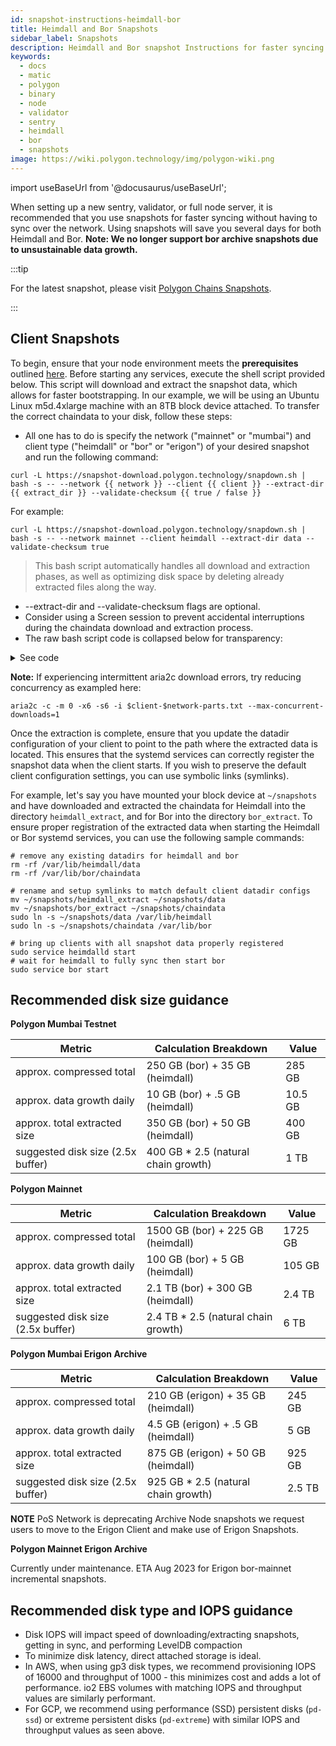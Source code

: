 ```yaml
---
id: snapshot-instructions-heimdall-bor
title: Heimdall and Bor Snapshots
sidebar_label: Snapshots
description: Heimdall and Bor snapshot Instructions for faster syncing.
keywords:
  - docs
  - matic
  - polygon
  - binary
  - node
  - validator
  - sentry
  - heimdall
  - bor
  - snapshots
image: https://wiki.polygon.technology/img/polygon-wiki.png
---
```


import useBaseUrl from '@docusaurus/useBaseUrl';

When setting up a new sentry, validator, or full node server, it is recommended that you use snapshots for faster syncing without having to sync over the network. Using snapshots will save you several days for both Heimdall and Bor. **Note: We no longer support bor archive snapshots due to unsustainable data growth.** 

:::tip

For the latest snapshot, please visit [<ins>Polygon Chains Snapshots</ins>](https://snapshot.polygon.technology/).

:::

## Client Snapshots

To begin, ensure that your node environment meets the **prerequisites** outlined [here](https://wiki.polygon.technology/docs/operate/full-node-binaries/). Before starting any services, execute the shell script provided below. This script will download and extract the snapshot data, which allows for faster bootstrapping. In our example, we will be using an Ubuntu Linux m5d.4xlarge machine with an 8TB block device attached.
To transfer the correct chaindata to your disk, follow these steps:

- All one has to do is specify the network ("mainnet" or "mumbai") and client type ("heimdall" or "bor" or "erigon") of your desired snapshot and run the following command:
```
curl -L https://snapshot-download.polygon.technology/snapdown.sh | bash -s -- --network {{ network }} --client {{ client }} --extract-dir {{ extract_dir }} --validate-checksum {{ true / false }}
```
For example:
```
curl -L https://snapshot-download.polygon.technology/snapdown.sh | bash -s -- --network mainnet --client heimdall --extract-dir data --validate-checksum true
```
> This bash script automatically handles all download and extraction phases, as well as optimizing disk space by deleting already extracted files along the way.
- --extract-dir and --validate-checksum flags are optional.
- Consider using a Screen session to prevent accidental interruptions during the chaindata download and extraction process.
- The raw bash script code is collapsed below for transparency:

<details> 
  <summary>See code</summary>
  
      ```
      #!/bin/bash
    
      function validate_network() {
        if [[ "$1" != "mainnet" && "$1" != "mumbai" ]]; then
          echo "Invalid network input. Please enter 'mainnet' or 'mumbai'."
          exit 1
        fi
      }
    
      function validate_client() {
        if [[ "$1" != "heimdall" && "$1" != "bor" && "$1" != "erigon" ]]; then
          echo "Invalid client input. Please enter 'heimdall' or 'bor' or 'erigon'."
          exit 1
        fi
      }
    
      function validate_checksum() {
        if [[ "$1" != "true" && "$1" != "false" ]]; then
          echo "Invalid checksum input. Please enter 'true' or 'false'."
          exit 1
        fi
      }
    
      # Parse command-line arguments
      while [[ $# -gt 0 ]]; do
        key="$1"
    
        case $key in
          -n | --network)
            validate_network "$2"
            network="$2"
            shift # past argument
            shift # past value
            ;;
          -c | --client)
            validate_client "$2"
            client="$2"
            shift # past argument
            shift # past value
            ;;
          -d | --extract-dir)
            extract_dir="$2"
            shift # past argument
            shift # past value
            ;;
          -v | --validate-checksum)
            validate_checksum "$2"
            checksum="$2"
            shift # past argument
            shift # past value
            ;;
          *) # unknown option
            echo "Unknown option: $1"
            exit 1
            ;;
        esac
      done
    
      # Set default values if not provided through command-line arguments
      network=${network:-mumbai}
      client=${client:-heimdall}
      extract_dir=${extract_dir:-"${client}_extract"}
      checksum=${checksum:-false}
    
    
      # temporary as we transition erigon mainnet snapshots to new incremental model, ETA Aug 2023
      if [[ "$client" == "erigon" && "$network" == "mainnet" ]]; then
        echo "Erigon bor-mainnet archive snapshots currently unavailable as we transition to incremental snapshot model. ETA Aug 2023."
        exit 1
      fi
    
      # install dependencies and cursor to extract directory
      sudo apt-get update -y
      sudo apt-get install -y zstd pv aria2
      mkdir -p "$extract_dir"
      cd "$extract_dir"
    
      # download compiled incremental snapshot files list
      aria2c -x6 -s6 "https://snapshot-download.polygon.technology/$client-$network-parts.txt"
    
      # remove hash lines if user declines checksum verification
      if [ "$checksum" == "false" ]; then
          sed -i '/checksum/d' $client-$network-parts.txt
      fi
    
      # download all incremental files, includes automatic checksum verification per increment
      aria2c -x6 -s6 -c --auto-file-renaming=false --max-tries=100 -i $client-$network-parts.txt
    
      # Don't extract if download failed
      if [ $? -ne 0 ]; then
          echo "Download failed. Restart the script to resume downloading."
          exit 1
      fi
    
      declare -A processed_dates
    
      # Join bulk parts into valid tar.zst and extract
      for file in $(find . -name "$client-$network-snapshot-bulk-*-part-*" -print | sort); do
          date_stamp=$(echo "$file" | grep -o 'snapshot-.*-part' | sed 's/snapshot-\(.*\)-part/\1/')
          
          # Check if we have already processed this date
          if [[ -z "${processed_dates[$date_stamp]}" ]]; then
              processed_dates[$date_stamp]=1
              output_tar="$client-$network-snapshot-${date_stamp}.tar.zst"
              echo "Join parts for ${date_stamp} then extract"
              cat $client-$network-snapshot-${date_stamp}-part* > "$output_tar"
              rm $client-$network-snapshot-${date_stamp}-part*
              pv $output_tar | tar -I zstd -xf - -C . && rm $output_tar
          fi
      done
    
      # Join incremental following day parts
      for file in $(find . -name "$client-$network-snapshot-*-part-*" -print | sort); do
          date_stamp=$(echo "$file" | grep -o 'snapshot-.*-part' | sed 's/snapshot-\(.*\)-part/\1/')
          
          # Check if we have already processed this date
          if [[ -z "${processed_dates[$date_stamp]}" ]]; then
              processed_dates[$date_stamp]=1
              output_tar="$client-$network-snapshot-${date_stamp}.tar.zst"
              echo "Join parts for ${date_stamp} then extract"
              cat $client-$network-snapshot-${date_stamp}-part* > "$output_tar"
              rm $client-$network-snapshot-${date_stamp}-part*
              pv $output_tar | tar -I zstd -xf - -C . --strip-components=3 && rm $output_tar      
          fi
      done
      ```
</details>

**Note:** If experiencing intermittent aria2c download errors, try reducing concurrency as exampled here:
```
aria2c -c -m 0 -x6 -s6 -i $client-$network-parts.txt --max-concurrent-downloads=1
```

Once the extraction is complete, ensure that you update the datadir configuration of your client to point to the path where the extracted data is located.
This ensures that the systemd services can correctly register the snapshot data when the client starts. 
If you wish to preserve the default client configuration settings, you can use symbolic links (symlinks).

For example, let's say you have mounted your block device at `~/snapshots` and have downloaded and extracted the chaindata
for Heimdall into the directory `heimdall_extract`, and for Bor into the directory `bor_extract`. To ensure proper registration
of the extracted data when starting the Heimdall or Bor systemd services, you can use the following sample commands:
```
# remove any existing datadirs for heimdall and bor
rm -rf /var/lib/heimdall/data
rm -rf /var/lib/bor/chaindata

# rename and setup symlinks to match default client datadir configs
mv ~/snapshots/heimdall_extract ~/snapshots/data
mv ~/snapshots/bor_extract ~/snapshots/chaindata
sudo ln -s ~/snapshots/data /var/lib/heimdall
sudo ln -s ~/snapshots/chaindata /var/lib/bor

# bring up clients with all snapshot data properly registered
sudo service heimdalld start
# wait for heimdall to fully sync then start bor
sudo service bor start
```

## Recommended disk size guidance

**Polygon Mumbai Testnet**

| Metric | Calculation Breakdown | Value |
| ------ | --------------------- | ----------- |
| approx. compressed total | 250 GB (bor) + 35 GB (heimdall) | 285 GB |
| approx. data growth daily | 10 GB (bor) + .5 GB (heimdall) | 10.5 GB |
| approx. total extracted size | 350 GB (bor) + 50 GB (heimdall) | 400 GB |
| suggested disk size (2.5x buffer) | 400 GB * 2.5 (natural chain growth) | 1 TB | 

**Polygon Mainnet**

| Metric | Calculation Breakdown | Value |
| ------ | --------------------- | ----------- |
| approx. compressed total | 1500 GB (bor) + 225 GB (heimdall) | 1725 GB |
| approx. data growth daily | 100 GB (bor) + 5 GB (heimdall) | 105 GB |
| approx. total extracted size | 2.1 TB (bor) + 300 GB (heimdall) | 2.4 TB |
| suggested disk size (2.5x buffer) | 2.4 TB * 2.5 (natural chain growth) | 6 TB |

**Polygon Mumbai Erigon Archive**

| Metric | Calculation Breakdown | Value |
| ------ | --------------------- | ----------- |
| approx. compressed total | 210 GB (erigon) + 35 GB (heimdall) | 245 GB |
| approx. data growth daily | 4.5 GB (erigon) + .5 GB (heimdall) | 5 GB |
| approx. total extracted size | 875 GB (erigon) + 50 GB (heimdall) | 925 GB |
| suggested disk size (2.5x buffer) | 925 GB * 2.5 (natural chain growth) | 2.5 TB | 

**NOTE**
PoS Network is deprecating Archive Node snapshots we request users to move to the Erigon Client and make use of Erigon Snapshots.

**Polygon Mainnet Erigon Archive**

Currently under maintenance. ETA Aug 2023 for Erigon bor-mainnet incremental snapshots.


## Recommended disk type and IOPS guidance
- Disk IOPS will impact speed of downloading/extracting snapshots,
  getting in sync, and performing LevelDB compaction
- To minimize disk latency, direct attached storage is ideal.
- In AWS, when using gp3 disk types, we recommend provisioning IOPS of 16000 and
  throughput of 1000 - this minimizes cost and adds a lot of performance. io2 EBS volumes with matching IOPS and throughput values are similarly performant.
- For GCP, we recommend using performance (SSD) persistent disks (`pd-ssd`) or extreme persistent disks (`pd-extreme`) with similar IOPS and throughput values as seen above.
